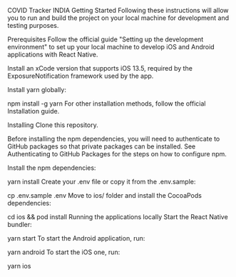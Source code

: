 COVID Tracker INDIA
Getting Started
Following these instructions will allow you to run and build the project on your local machine for development and testing purposes.

Prerequisites
Follow the official guide "Setting up the development environment" to set up your local machine to develop iOS and Android applications with React Native.

Install an xCode version that supports iOS 13.5, required by the ExposureNotification framework used by the app.

Install yarn globally:

npm install -g yarn
For other installation methods, follow the official Installation guide.

Installing
Clone this repository.

Before installing the npm dependencies, you will need to authenticate to GitHub packages so that private packages can be installed. See Authenticating to GitHub Packages for the steps on how to configure npm.

Install the npm dependencies:

yarn install
Create your .env file or copy it from the .env.sample:

cp .env.sample .env
Move to ios/ folder and install the CocoaPods dependencies:

cd ios && pod install
Running the applications locally
Start the React Native bundler:

yarn start
To start the Android application, run:

yarn android
To start the iOS one, run:

yarn ios